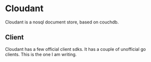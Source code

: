 # Cloudant
Cloudant is a nosql document store, based on couchdb. 

## Client
Cloudant has a few official client sdks.
It has a couple of unofficial go clients. This is the one I am writing. 
